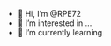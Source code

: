 - 👋 Hi, I’m @RPE72
- 👀 I’m interested in ...
- 🌱 I’m currently learning
  

<!---
RPE72/RPE72 is a ✨ special ✨ repository because its `README.md` (this file) appears on your GitHub profile.
You can click the Preview link to take a look at your changes.
--->
